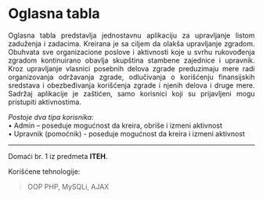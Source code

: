 # **Oglasna tabla**

<p align="justify">Oglasna tabla predstavlja jednostavnu aplikaciju za upravljanje listom zaduženja i zadacima. Kreirana je sa ciljem da olakša upravljanje zgradom. Obuhvata sve organizacione poslove i aktivnosti koje u svrhu rukovođenja zgradom kontinuirano obavlja skupština stambene zajednice i upravnik. Kroz upravljanje vlasnici posebnih delova zgrade preduzimaju mere radi organizovanja održavanja zgrade, odlučivanja o korišćenju finansijskih sredstava i obezbeđivanja korišćenja zgrade i njenih delova i druge mere. Sadržaj aplikacije je zaštićen, samo korisnici koji su prijavljeni mogu pristupiti aktivnostima.

*Postoje dva tipa korisnika:*
<br>
    •	Admin – poseduje mogućnost da kreira, obriše i izmeni aktivnost
 <br>
    •	Upravnik (pomoćnik)  - poseduje mogućnost da kreira i izmeni aktivnost
 </p>


<hr>

Domaći br. 1 iz predmeta **ITEH**.



Korišćene tehnologije:
> OOP PHP, MySQLi, AJAX
